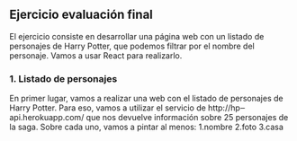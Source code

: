## Ejercicio evaluación final

El ejercicio consiste en desarrollar una página web con un listado de personajes de Harry Potter, que podemos filtrar por el nombre del personaje. Vamos a usar React para realizarlo.

### 1. Listado de personajes
En primer lugar, vamos a realizar una web con el listado de personajes de Harry Potter. Para eso, vamos a utilizar el servicio de http://hp‒api.herokuapp.com/ que nos devuelve información sobre 25 personajes de la saga. Sobre cada uno, vamos a pintar al menos:
1.nombre 
2.foto 
3.casa
